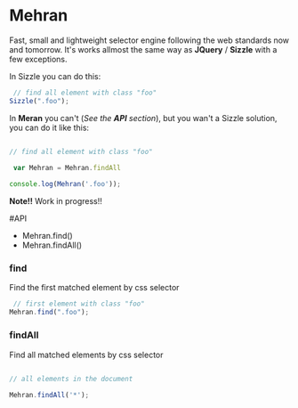 Mehran
======

Fast, small and lightweight selector engine following the web standards now and tomorrow. It's works allmost the same way as **JQuery** / **Sizzle** with a few exceptions.

In Sizzle you can do this:

```javascript
 // find all element with class "foo"
Sizzle(".foo"); 

```
In **Meran** you can't (*See the **API** section*), but you wan't a Sizzle solution, you can do it like this:

```javascript

// find all element with class "foo"

 var Mehran = Mehran.findAll
 
console.log(Mehran('.foo'));

```

**Note!!** Work in progress!!


#API

* Mehran.find()
* Mehran.findAll()

### find

Find the first matched element by css selector

```javascript
 // first element with class "foo"
Mehran.find(".foo"); 

```

### findAll

Find all matched elements by css selector

```javascript
  
// all elements in the document

Mehran.findAll('*');        

```
